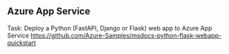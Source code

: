 ## Azure App Service

Task: Deploy a Python (FastAPI, Django or Flask) web app to Azure App Service
https://github.com/Azure-Samples/msdocs-python-flask-webapp-quickstart